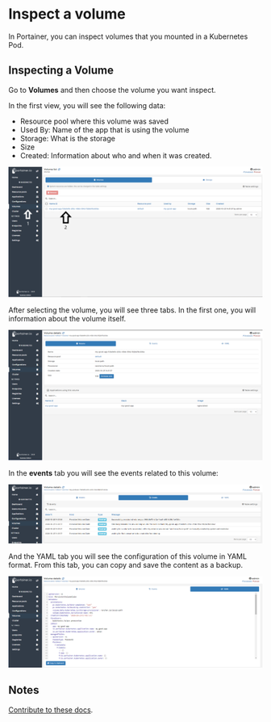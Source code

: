 # Inspect a volume

In Portainer, you can inspect volumes that you mounted in a Kubernetes Pod.

## Inspecting a Volume

Go to <b>Volumes</b> and then choose the volume you want inspect.

In the first view, you will see the following data:

* Resource pool where this volume was saved
* Used By: Name of the app that is using the volume
* Storage: What is the storage
* Size  
* Created: Information about who and when it was created.

![volumes](assets/inspect-1.png)

After selecting the volume, you will see three tabs. In the first one, you will information about the volume itself.

![volumes](assets/inspect-2.png)

In the <b>events</b> tab you will see the events related to this volume:

![volumes](assets/inspect-3.png)

And the YAML tab you will see the configuration of this volume in YAML format. From this tab, you can copy and save the content as a backup.

![volumes](assets/inspect-4.png)

## Notes

[Contribute to these docs](https://github.com/portainer/portainer-docs/blob/master/contributing.md).